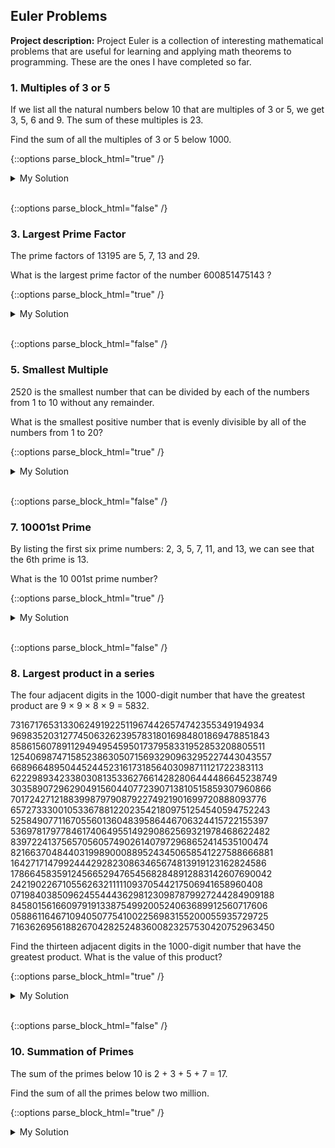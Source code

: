 ## Euler Problems

**Project description:** Project Euler is a collection of interesting mathematical problems that are useful for learning and applying math theorems to programming. These are the ones I have completed so far.

### 1. Multiples of 3 or 5

If we list all the natural numbers below 10 that are multiples of 3 or 5, we get 3, 5, 6 and 9. The sum of these multiples is 23.

Find the sum of all the multiples of 3 or 5 below 1000.

{::options parse_block_html="true" /}

<details><summary markdown="span">My Solution</summary>
```python
#Print total of all multiples of 3 and 5 lower than 1000
#correct

total = 0
for i in range(1000):
  if(i % 3 == 0 and not i % 5 == 0):
    total += i
  elif (i % 5 == 0) :
    total += i
print(total)
```
</details>
<br/>

{::options parse_block_html="false" /}



### 2. Even Fibonacci Numbers

Each new term in the Fibonacci sequence is generated by adding the previous two terms. By starting with 1 and 2, the first 10 terms will be:

1, 2, 3, 5, 8, 13, 21, 34, 55, 89, ...

By considering the terms in the Fibonacci sequence whose values do not exceed four million, find the sum of the even-valued terms.

{::options parse_block_html="true" /}

<details><summary markdown="span">My Solution</summary>
```python
#Sum even numbers in the Fibonacci sequence less than 4e6
#correct

first_term = 1
second_term = 2
total = 2

while(first_term < 4e6 and second_term < 4e6):
  first_term += second_term
  if first_term % 2 == 0:
    total += first_term
  second_term += first_term
  if second_term % 2 == 0:
    total += second_term
print(total)
```
</details>
<br/>

{::options parse_block_html="false" /}

### 3. Largest Prime Factor

The prime factors of 13195 are 5, 7, 13 and 29.

What is the largest prime factor of the number 600851475143 ?

{::options parse_block_html="true" /}

<details><summary markdown="span">My Solution</summary>
```python
#Find the largest prime factor of 600851475143
#use trial division so it's efficient
import math

def largest_prime_factor(test_number):
  prime_list = prime_finder(test_number)
  for each in reversed(prime_list):
    if test_number % each == 0:
      return each
  return "No prime factors."

def prime_finder(n):
  all_factors = []
  while n % 2 == 0:
    all_factors.append(2)
    n //= 2
  i = 3
  while i * i <= n:
    if n % i == 0:
      all_factors.append(i)
      n //= i
    else:
      i += 2
  if n != 1: all_factors.append(n)
  return all_factors
  
print(largest_prime_factor(600851475143))
#print(largest_prime_factor(13195))
```
</details>
<br/>

{::options parse_block_html="false" /}

### 4. Largest palindrome product

A palindromic number reads the same both ways. The largest palindrome made from the product of two 2-digit numbers is 9009 = 91 × 99.

Find the largest palindrome made from the product of two 3-digit numbers.

{::options parse_block_html="true" /}

<details><summary markdown="span">My Solution</summary>
```python
#largest palindrome made from the product of two
#three digit numbers. 9009 is the largest palindrome
#from two digit numbers

def largest_palindrome(digits):
  most = ""
  searching = True
  largest = 0
  for each in range(0, digits):
    most += "9"
  most = int(most)
  while most ** 2 > largest:
    for each in reversed(range(1, most+1)):
      if is_palindrome(each * most):
        largest = max(largest, each * most)
        break
    most -= 1
  return largest

def is_palindrome(n):
  letters = str(n)
  i = 0
  palindrome = True
  for each in reversed(letters):
    if each != letters[i]:
      palindrome = False
      break
    i += 1
  return palindrome

print(largest_palindrome(3))
```
</details>
<br/>

{::options parse_block_html="false" /}

### 5. Smallest Multiple

2520 is the smallest number that can be divided by each of the numbers from 1 to 10 without any remainder.

What is the smallest positive number that is evenly divisible by all of the numbers from 1 to 20?

{::options parse_block_html="true" /}

<details><summary markdown="span">My Solution</summary>
```python
#Find the smallest positive number evenly divisible
#by all numbers from 1-20. 2520 is the smallest
#positive number evenly divisible by all 1-10

def least_common_multiple(n):
  factor_list = [each for each in range(2, n+1)]
  #print(factor_list)
  prime_dict = {}
  while factor_list:
    prime = factor_list[0]
    prime_dict[prime] = 1
    #power check
    power = 2
    while prime ** power < n:
      prime_dict[prime] = prime_dict.get(prime) + 1
      power += 1
    #remove multiples
    for each in factor_list:
      if each % prime == 0:
        factor_list.remove(each)
  print(prime_dict)
  total = 1
  for key, value in prime_dict.items():
    total *= key ** value
  return total
  

print(least_common_multiple(20))

'''
So i think just find all the primes, multiply them
together, and that should be it?
1, 2, 3, 5, 7 = 210 
Missing 2, 2, 3
So eight requires three twos and nine requires
two threes. i think that's where the extras come
from. Find all primes a single number is composed
of. if it is a higher number than the one on the
list, add more.
So like, trial division from the top.
ignore any repeats. trying to figure out how to
ignore repeats from lower numbers but keep
repeats when they show up initially
'''
```
</details>
<br/>

{::options parse_block_html="false" /}

### 6. Sum Square Difference

The sum of the squares of the first ten natural numbers is,

<img src="images/sum_square1.png?raw=true"/>

The square of the sum of the first ten natural numbers is,

<img src="images/sum_square2.png?raw=true"/>

Hence the difference between the sum of the squares of the first ten natural numbers and the square of the sum is
<img src="images/sum_square3.png?raw=true"/>.

Find the difference between the sum of the squares of the first one hundred natural numbers and the square of the sum.

{::options parse_block_html="true" /}

<details><summary markdown="span">My Solution</summary>
```python
#sum of squares 1-10 = 385
# square of sum of 1-10 = 3025
# difference is 3025 - 385 = 2640
# do that but with 1-100

def sum_of_squares(n):
  

def square_of_sum(n):


print(square_of_sum(10) - sum_of_squares(10))
'''
seems pretty straightforward?
'''

```
</details>
<br/>

{::options parse_block_html="false" /}

### 7. 10001st Prime

By listing the first six prime numbers: 2, 3, 5, 7, 11, and 13, we can see that the 6th prime is 13.

What is the 10 001st prime number?

{::options parse_block_html="true" /}

<details><summary markdown="span">My Solution</summary>
```python
soon
```
</details>
<br/>

{::options parse_block_html="false" /}

### 8. Largest product in a series

The four adjacent digits in the 1000-digit number that have the greatest product are 9 × 9 × 8 × 9 = 5832.

73167176531330624919225119674426574742355349194934
96983520312774506326239578318016984801869478851843
85861560789112949495459501737958331952853208805511
12540698747158523863050715693290963295227443043557
66896648950445244523161731856403098711121722383113
62229893423380308135336276614282806444486645238749
30358907296290491560440772390713810515859307960866
70172427121883998797908792274921901699720888093776
65727333001053367881220235421809751254540594752243
52584907711670556013604839586446706324415722155397
53697817977846174064955149290862569321978468622482
83972241375657056057490261407972968652414535100474
82166370484403199890008895243450658541227588666881
16427171479924442928230863465674813919123162824586
17866458359124566529476545682848912883142607690042
24219022671055626321111109370544217506941658960408
07198403850962455444362981230987879927244284909188
84580156166097919133875499200524063689912560717606
05886116467109405077541002256983155200055935729725
71636269561882670428252483600823257530420752963450

Find the thirteen adjacent digits in the 1000-digit number that have the greatest product. What is the value of this product?

{::options parse_block_html="true" /}

<details><summary markdown="span">My Solution</summary>
```python
#the four adjacent digits in *thousand digit number*
#with the highest product are 9989
#find the product for the 13 adjacent digits with the
#highest product

def product_finder(sequence, digits):
  if len(sequence) < digits: raise ValueError("Sequence is too short.")
  seq_list = [each for each in sequence if each != "\n"] 
  current_list = []
  product = 1
  for each in range(0, digits):
    current_list.append(seq_list.pop(0))
    #seq_list.remove(seq_list[0])
  product_list = current_list[:]
  for each in product_list:
    product *= int(each)
  while(seq_list):
    if seq_list[0] > current_list[0]:
      current_list.remove(current_list[0])
      current_list.append(seq_list.pop(0))
      cur_product = 1
      for each in current_list:
        cur_product *= int(each)
      if cur_product > product:
        product = cur_product
        product_list = current_list[:]
    else:
      current_list.remove(current_list[0])
      current_list.append(seq_list.pop(0))
    #seq_list.remove(seq_list[0])
  #print(product_list)
  return(product)
    
  
  

sequence = '''73167176531330624919225119674426574742355349194934
96983520312774506326239578318016984801869478851843
85861560789112949495459501737958331952853208805511
12540698747158523863050715693290963295227443043557
66896648950445244523161731856403098711121722383113
62229893423380308135336276614282806444486645238749
30358907296290491560440772390713810515859307960866
70172427121883998797908792274921901699720888093776
65727333001053367881220235421809751254540594752243
52584907711670556013604839586446706324415722155397
53697817977846174064955149290862569321978468622482
83972241375657056057490261407972968652414535100474
82166370484403199890008895243450658541227588666881
16427171479924442928230863465674813919123162824586
17866458359124566529476545682848912883142607690042
24219022671055626321111109370544217506941658960408
07198403850962455444362981230987879927244284909188
84580156166097919133875499200524063689912560717606
05886116467109405077541002256983155200055935729725
71636269561882670428252483600823257530420752963450'''

print(product_finder(sequence, 4))

'''
iterate through the list
create list with four members to store current
highest. Test product and replace if higher.
'''
```
</details>
<br/>

{::options parse_block_html="false" /}

### 9. Special Pythagorean Triplet

A Pythagorean triplet is a set of three natural numbers, a < b < c, for which,

a^2 + b^2 = c^2
For example, 32 + 42 = 9 + 16 = 25 = 52.

There exists exactly one Pythagorean triplet for which a + b + c = 1000.
Find the product abc.

{::options parse_block_html="true" /}

<details><summary markdown="span">My Solution</summary>
```python
# a **2 + b **2 = c **2. find a + b + c = 1000
#return the product of abc
import math

def p_trip_product(total):
  for m in reversed(range(1, int(math.sqrt(total))+1)):
    n = (total - 2*m**2) / (2*m)
    if (m > n) & (n > 0):
      if int(n) == float(n):
        if (m % 2 == 0) ^ (n % 2 == 0):
          a = m**2 - n**2
          b = 2*m*n
          c = m**2 + n**2
          print(str(a) + " " + str(b) + " " + str(c))
          return a*b*c
  return 0 #no triples found

print(p_trip_product(100))
'''
process of elimination seems like it would
get us there pretty fast
but is there a cool way?
Euclid's formula is the cool way
'''
```
</details>
<br/>

{::options parse_block_html="false" /}

### 10. Summation of Primes

The sum of the primes below 10 is 2 + 3 + 5 + 7 = 17.

Find the sum of all the primes below two million.

{::options parse_block_html="true" /}

<details><summary markdown="span">My Solution</summary>
```python
#the sum of prime numbers under 10 is 17
#return sum of primes under 2e6

import math

def prime_sum(cap):
  is_prime = [True]*cap
  is_prime[0] = False
  is_prime[1] = False
  
  for i in range(2, int(math.sqrt(cap) +1)):
    index = i*2
    while index < cap:
      is_prime[index] = False
      index += i

  prime = []
  
  for i in range(cap):
    if is_prime[i] == True:
      prime.append(i)
      
  return sum(prime)
  
print(prime_sum(2000000))

'''
prime sieve??
okay it ended up being prime sieve but I needed
to use a long boolean list instead of removing
from a list of numbers since it's faster to just
set a location to false than to use remove,
which looks for a value and may not even find it.
'''
```
</details>
<br/>

{::options parse_block_html="false" /}

For more details see [GitHub Flavored Markdown](https://guides.github.com/features/mastering-markdown/).
